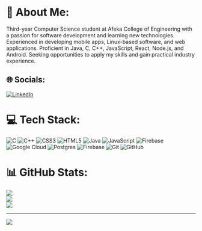 # 💫 About Me:
Third-year Computer Science student at Afeka College of Engineering with a passion for software development and learning new technologies. Experienced in developing mobile apps, Linux-based software, and web applications. Proficient in Java, C, C++, JavaScript, React, Node.js, and Android. Seeking opportunities to apply my skills and gain practical industry experience.


## 🌐 Socials:
[![LinkedIn](https://img.shields.io/badge/LinkedIn-%230077B5.svg?logo=linkedin&logoColor=white)](https://linkedin.com/in/https://www.linkedin.com/in/nivbuskila/) 

# 💻 Tech Stack:
![C](https://img.shields.io/badge/c-%2300599C.svg?style=for-the-badge&logo=c&logoColor=white) ![C++](https://img.shields.io/badge/c++-%2300599C.svg?style=for-the-badge&logo=c%2B%2B&logoColor=white) ![CSS3](https://img.shields.io/badge/css3-%231572B6.svg?style=for-the-badge&logo=css3&logoColor=white) ![HTML5](https://img.shields.io/badge/html5-%23E34F26.svg?style=for-the-badge&logo=html5&logoColor=white) ![Java](https://img.shields.io/badge/java-%23ED8B00.svg?style=for-the-badge&logo=openjdk&logoColor=white) ![JavaScript](https://img.shields.io/badge/javascript-%23323330.svg?style=for-the-badge&logo=javascript&logoColor=%23F7DF1E) ![Firebase](https://img.shields.io/badge/firebase-%23039BE5.svg?style=for-the-badge&logo=firebase) ![Google Cloud](https://img.shields.io/badge/GoogleCloud-%234285F4.svg?style=for-the-badge&logo=google-cloud&logoColor=white) ![Postgres](https://img.shields.io/badge/postgres-%23316192.svg?style=for-the-badge&logo=postgresql&logoColor=white) ![Firebase](https://img.shields.io/badge/firebase-a08021?style=for-the-badge&logo=firebase&logoColor=ffcd34) ![Git](https://img.shields.io/badge/git-%23F05033.svg?style=for-the-badge&logo=git&logoColor=white) ![GitHub](https://img.shields.io/badge/github-%23121011.svg?style=for-the-badge&logo=github&logoColor=white)
# 📊 GitHub Stats:
![](https://github-readme-stats.vercel.app/api?username=NivBuskila&theme=react&hide_border=false&include_all_commits=false&count_private=false)<br/>
![](https://github-readme-streak-stats.herokuapp.com/?user=NivBuskila&theme=react&hide_border=false)<br/>
![](https://github-readme-stats.vercel.app/api/top-langs/?username=NivBuskila&theme=react&hide_border=false&include_all_commits=false&count_private=false&layout=compact)

---
[![](https://visitcount.itsvg.in/api?id=NivBuskila&icon=0&color=0)](https://visitcount.itsvg.in)
